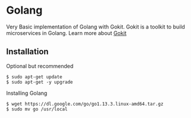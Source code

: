 # Golang
Very Basic implementation of Golang with Gokit. Gokit is a toolkit to build microservices in Golang. Learn more about [Gokit](https://gokit.io/)
## Installation
Optional but recommended 
``` 
$ sudo apt-get update
$ sudo apt-get -y upgrade
```
Installing Golang
``` 
$ wget https://dl.google.com/go/go1.13.3.linux-amd64.tar.gz
$ sudo mv go /usr/local
```
